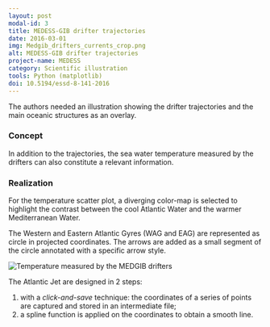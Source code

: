 ```yaml
---
layout: post
modal-id: 3
title: MEDESS-GIB drifter trajectories
date: 2016-03-01
img: Medgib_drifters_currents_crop.png
alt: MEDESS-GIB drifter trajectories
project-name: MEDESS
category: Scientific illustration
tools: Python (matplotlib)
doi: 10.5194/essd-8-141-2016
---
```


The authors needed an illustration showing the drifter trajectories and the main oceanic structures as an overlay.

### Concept

In addition to the trajectories, the sea water temperature measured by the drifters can also constitute a relevant information.

### Realization

For the temperature scatter plot, a diverging color-map is selected to highlight the contrast between the cool Atlantic Water and the warmer Mediterranean Water.

The Western and Eastern Atlantic Gyres (WAG and EAG) are represented as circle in projected coordinates. The arrows are added as a small segment of the circle annotated with a specific arrow style.

<img src="{{ site.url }}/figures/portfolio/Medgib_drifters_currents.png" class="img-responsive" alt="Temperature measured by the MEDGIB drifters">

The Atlantic Jet are designed in 2 steps:
1. with a *click-and-save* technique: the coordinates of a series of points are captured and stored in an intermediate file;
2. a spline function is applied on the coordinates to obtain a smooth line.
